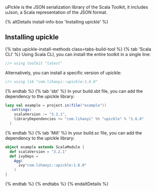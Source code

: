uPickle is the JSON serialization library of the Scala Toolkit, it includes uJson, a Scala representation of the JSON format.

{% altDetails install-info-box 'Installing upickle' %}

## Installing upickle

{% tabs upickle-install-methods class=tabs-build-tool %}
{% tab 'Scala CLI' %}
Using Scala CLI, you can install the entire toolkit in a single line:
```scala
//> using toolkit "latest"
```

Alternatively, you can install a specific version of upickle:
```scala
//> using lib "com.lihaoyi::upickle:1.6.0"
```
{% endtab %}
{% tab 'sbt' %}
In your build.sbt file, you can add the dependency to the upickle library:
```scala
lazy val example = project.in(file("example"))
  .settings(
    scalaVersion := "3.2.1",
    libraryDependencies += "com.lihaoyi" %% "upickle" % "1.6.0"
  )
```
{% endtab %}
{% tab 'Mill' %}
In your build.sc file, you can add the dependency to the upickle library:
```scala
object example extends ScalaModule {
  def scalaVersion = "3.2.1"
  def ivyDeps =
    Agg(
      ivy"com.lihaoyi::upickle:1.6.0"
    )
}
```
{% endtab %}
{% endtabs %}
{% endaltDetails %}

